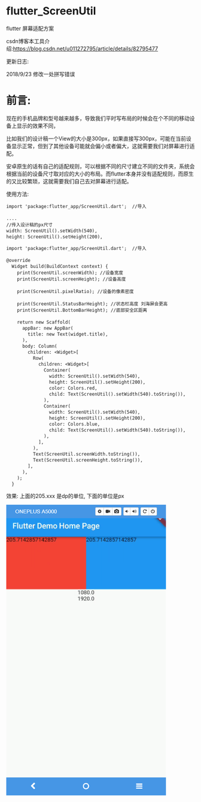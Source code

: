 # flutter_ScreenUtil
flutter 屏幕适配方案


csdn博客本工具介绍:https://blog.csdn.net/u011272795/article/details/82795477

更新日志:

2018/9/23 修改一处拼写错误

# 前言:

现在的手机品牌和型号越来越多，导致我们平时写布局的时候会在个不同的移动设备上显示的效果不同，

比如我们的设计稿一个View的大小是300px，如果直接写300px，可能在当前设备显示正常，但到了其他设备可能就会偏小或者偏大，这就需要我们对屏幕进行适配。

安卓原生的话有自己的适配规则，可以根据不同的尺寸建立不同的文件夹，系统会根据当前的设备尺寸取对应的大小的布局。而flutter本身并没有适配规则，而原生的又比较繁琐，这就需要我们自己去对屏幕进行适配。



使用方法:
```
import 'package:flutter_app/ScreenUtil.dart';  //导入

....
//传入设计稿的px尺寸
width: ScreenUtil().setWidth(540),
height: ScreenUtil().setHeight(200),

```

```
import 'package:flutter_app/ScreenUtil.dart';  //导入

@override
  Widget build(BuildContext context) {
    print(ScreenUtil.screenWidth); //设备宽度
    print(ScreenUtil.screenHeight); //设备高度

    print(ScreenUtil.pixelRatio); //设备的像素密度

    print(ScreenUtil.StatusBarHeight); //状态栏高度 刘海屏会更高
    print(ScreenUtil.BottomBarHeight); //底部安全区距离

    return new Scaffold(
      appBar: new AppBar(
        title: new Text(widget.title),
      ),
      body: Column(
        children: <Widget>[
          Row(
            children: <Widget>[
              Container(
                width: ScreenUtil().setWidth(540),
                height: ScreenUtil().setHeight(200),
                color: Colors.red,
                child: Text(ScreenUtil().setWidth(540).toString()),
              ),
              Container(
                width: ScreenUtil().setWidth(540),
                height: ScreenUtil().setHeight(200),
                color: Colors.blue,
                child: Text(ScreenUtil().setWidth(540).toString()),
              ),
            ],
          ),
          Text(ScreenUtil.screenWidth.toString()),
          Text(ScreenUtil.screenHeight.toString()),
        ],
      ),
    );
  }
```
效果:
上面的205.xxx 是dp的单位,
下面的单位是px

![效果](微信图片_20180921000611.png)

